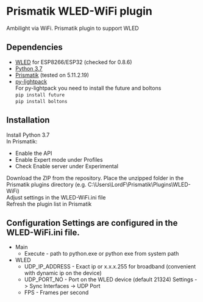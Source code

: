 # Prismatik WLED-WiFi plugin
Ambilight via WiFi. Prismatik plugin to support WLED

## Dependencies
* [WLED](https://github.com/Aircoookie/WLED/releases/tag/v0.8.6 "WLED") for ESP8266/ESP32 (checked for 0.8.6)
* [Python 3.7](https://www.python.org/downloads/ "Python 3.7")
* [Prismatik](https://github.com/psieg/Lightpack/releases "Prismatik") (tested on 5.11.2.19)
* [py-lightpack](https://github.com/tremby/py-lightpack "py-lightpack")  
For py-lightpack you need to install the future and boltons  
`pip install future`  
`pip install boltons`


## Installation

Install Python 3.7  
In Prismatik:
- Enable the API
- Enable Expert mode under Profiles
- Check Enable server under Experimental

Download the ZIP from the repository. 
Place the unzipped folder in the Prismatik plugins directory (e.g. C:\Users\LordF\Prismatik\Plugins\WLED-WiFi)  
Adjust settings in the WLED-WiFi.ini file  
Refresh the plugin list in Prismatik  

## Configuration Settings are configured in the WLED-WiFi.ini file.

- Main
	- Execute -  path to python.exe or python exe from system path
- WLED
	- UDP_IP_ADDRESS - Exact ip or x.x.x.255 for broadband (convenient with dynamic ip on the device)
	- UDP_PORT_NO - Port on the WLED device (default 21324) Settings -> Sync Interfaces -> UDP Port
	- FPS - Frames per second
